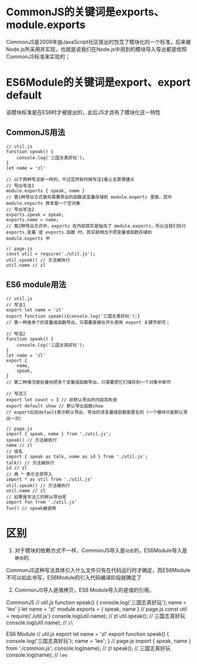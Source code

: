 # CommonJS的关键词是exports、module.exports

CommonJS是2009年由JavaScript社区提出的包含了模块化的一个标准，后来被Node.js所采用并实现，也就是说我们在Node.js中用到的模块导入导出都是依照CommonJS标准来实现的；
  
# ES6Module的关键词是export、export default

该模块标准是在ES6时才被提出的，此后JS才具有了模块化这一特性

## CommonJS用法
    // util.js
    function speak() {
        console.log('三国志真好玩');
    }
    let name = 'zl'
    
    // 以下两种写法是一样的，不过显然有时候写法1看上去更便捷点
    // 导出写法1
    module.exports { speak, name }
    // 第1种导出方式是将需要导出的函数或变量存储到 module.exports 里面，其中 module.exports 原本是一个空对象
    // 导出写法2
    exports.speak = speak;
    exports.name = name;
    // 第2种导出方式中，exports 在内部其实是指向了 module.exports，所以当我们执行 exports.变量 或 exports.函数 时，其实就相当于把变量或函数存储到 module.exports 中
    
    // page.js
    const util = require('./util.js');
    util.speak() // 方法被执行
    util.name // zl
    
    
## ES6 module用法
    // util.js
    // 写法1
    export let name = 'zl'
    export function speak(){console.log('三国志真好玩');}
    // 第一种是单个的变量或函数导出，只需要直接在开头使用 export 关键字即可；
    
    // 写法2
    function speak() {
        console.log('三国志真好玩');
    }
    let name = 'zl'
    export {
        name,
        speak,
    }
    // 第二种情况是批量地把多个变量或函数导出，只需要把它们储存到一个对象中即可
    
    // 写法三
    export let count = 3 // 非默认导出的内容将失效
    export default show // 默认导出函数show
    // export后加default表示默认导出，导出的该变量或函数是匿名的（一个模块只能默认导出一次）
    
    // page.js
    import { speak, name } from './util.js';
    speak() // 方法被执行
    name // zl
    // 改名
    import { speak as talk, name as id } from './util.js';
    talk() // 方法被执行
    id // zl
    // 用 * 表示全部导入
    import * as util from './util.js'
    util.speak() // 方法被执行
    util.name // zl
    // 如果是写法三的默认导出呢
    import fun from './util.js'
    fun() // speak被调用

# 区别
1. 对于模块的依赖方式不一样，CommonJS导入是`动态`的，ES6Module导入是`静态`的.

CommonJS这种写法具体引入什么文件只有在代码运行时才确定，而ES6Module不可以如此书写，ES6Module的引入代码编译阶段就确定了

2. CommonJS导入是值拷贝，ES6 Module导入的是值的引用。

CommonJS
    // util.js
    function speak() {
        console.log('三国志真好玩');
        name = 'leo'
    }
    let name = 'zl'
    module.exports = {
        speak,
        name
    }
    // page.js
    const util = require('./util.js')
    console.log(util.name); // zl
    util.speak(); // 三国志真好玩
    console.log(util.name); // `zl`
    
ES6 Module
    // util.js
    export let name = 'zl'
    export function speak() {
        console.log('三国志真好玩');
        name = 'leo';
    }
    // page.js
    import { speak, name } from './common.js';
    console.log(name); // zl
    speak(); // 三国志真好玩
    console.log(name); // `leo`

